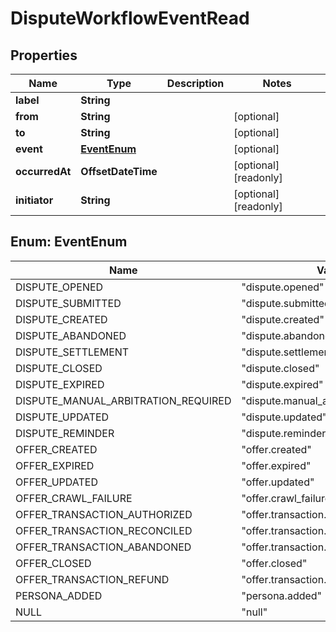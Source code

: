 

# DisputeWorkflowEventRead



## Properties

| Name | Type | Description | Notes |
|------------ | ------------- | ------------- | -------------|
|**label** | **String** |  |  |
|**from** | **String** |  |  [optional] |
|**to** | **String** |  |  [optional] |
|**event** | [**EventEnum**](#EventEnum) |  |  [optional] |
|**occurredAt** | **OffsetDateTime** |  |  [optional] [readonly] |
|**initiator** | **String** |  |  [optional] [readonly] |



## Enum: EventEnum

| Name | Value |
|---- | -----|
| DISPUTE_OPENED | &quot;dispute.opened&quot; |
| DISPUTE_SUBMITTED | &quot;dispute.submitted&quot; |
| DISPUTE_CREATED | &quot;dispute.created&quot; |
| DISPUTE_ABANDONED | &quot;dispute.abandoned&quot; |
| DISPUTE_SETTLEMENT | &quot;dispute.settlement&quot; |
| DISPUTE_CLOSED | &quot;dispute.closed&quot; |
| DISPUTE_EXPIRED | &quot;dispute.expired&quot; |
| DISPUTE_MANUAL_ARBITRATION_REQUIRED | &quot;dispute.manual_arbitration_required&quot; |
| DISPUTE_UPDATED | &quot;dispute.updated&quot; |
| DISPUTE_REMINDER | &quot;dispute.reminder&quot; |
| OFFER_CREATED | &quot;offer.created&quot; |
| OFFER_EXPIRED | &quot;offer.expired&quot; |
| OFFER_UPDATED | &quot;offer.updated&quot; |
| OFFER_CRAWL_FAILURE | &quot;offer.crawl_failure&quot; |
| OFFER_TRANSACTION_AUTHORIZED | &quot;offer.transaction.authorized&quot; |
| OFFER_TRANSACTION_RECONCILED | &quot;offer.transaction.reconciled&quot; |
| OFFER_TRANSACTION_ABANDONED | &quot;offer.transaction.abandoned&quot; |
| OFFER_CLOSED | &quot;offer.closed&quot; |
| OFFER_TRANSACTION_REFUND | &quot;offer.transaction.refund&quot; |
| PERSONA_ADDED | &quot;persona.added&quot; |
| NULL | &quot;null&quot; |



